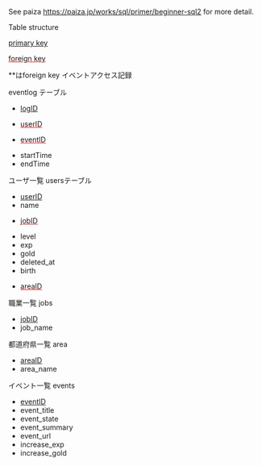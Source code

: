 
See paiza 
https://paiza.jp/works/sql/primer/beginner-sql2
for more detail.
<style>
.line1 { text-decoration: underline solid black }
.line2 { text-decoration: underline double black }

</style>

Table structure
<div>
<u>primary key</u>
 <p style="text-decoration:underline; text-decoration-color:#FF0000;">foreign key</p>
**はforeign key
イベントアクセス記録

eventlog テーブル
- <u>logID</u>
- <p style="text-decoration:underline; text-decoration-color:#FF0000;">userID</p>
- <p style="text-decoration:underline; text-decoration-color:#FF0000;">eventID</p>
- startTime
- endTime


ユーザ一覧
usersテーブル
- <u>userID</u>
- name 
- <p style="text-decoration:underline; text-decoration-color:#FF0000;">jobID</p>
- level
- exp
- gold
- deleted_at
- birth
- <p style="text-decoration:underline; text-decoration-color:#FF0000;">areaID</p>


職業一覧
jobs
- <u>jobID</u>
- job_name

都道府県一覧
area
- <u>areaID</u>
- area_name

イベント一覧
events
- <u>eventID</u>
- event_title
- event_state
- event_summary
- event_url
- increase_exp
- increase_gold

</div>